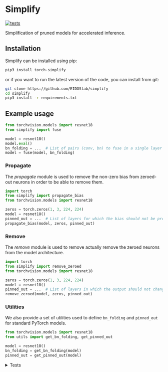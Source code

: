 # Simplify

[![tests](https://github.com/EIDOSlab/simplify/actions/workflows/test.yaml/badge.svg)](https://github.com/EIDOSlab/simplify/actions/workflows/test.yaml)

Simplification of pruned models for accelerated inference.

[comment]: <> (- [Installation]&#40;#installation&#41;)

[comment]: <> (- [Modules]&#40;#usage&#41;)

[comment]: <> (    - [Dataloaders]&#40;#dataloaders&#41;)

[comment]: <> (    - [Evaluation]&#40;#evalutation&#41;)

[comment]: <> (    - [Models]&#40;#models&#41;)

[comment]: <> (    - [Pruning]&#40;#pruning&#41;)

[comment]: <> (        - [CSNN]&#40;#CSNN&#41;)

[comment]: <> (        - [Pruning]&#40;#Pruning&#41;)

[comment]: <> (        - [Thresholding]&#40;#Thresholding&#41;)

[comment]: <> (    - [Utils]&#40;#Utils&#41;)

[comment]: <> (- [Contributing]&#40;#contributing&#41;   )

[comment]: <> (- [License]&#40;#license&#41;)

## Installation

Simplify can be installed using pip:

```bash
pip3 install torch-simplify
```

or if you want to run the latest version of the code, you can install from git:

```bash
git clone https://github.com/EIDOSlab/simplify
cd simplify
pip3 install -r requirements.txt
```

## Example usage

```python
from torchvision.models import resnet18
from simplify import fuse

model = resnet18()
model.eval()
bn_folding = ...  # List of pairs (conv, bn) to fuse in a single layer
model = fuse(model, bn_folding)
```

### Propagate

The *propagate* module is used to remove the non-zero bias from zeroed-out neurons in order to be able to remove them.

````python
import torch
from simplify import propagate_bias
from torchvision.models import resnet18

zeros = torch.zeros(1, 3, 224, 224)
model = resnet18()
pinned_out = ...  # List of layers for which the bias should not be propagated
propagate_bias(model, zeros, pinned_out)
````

### Remove

The *remove* module is used to remove actually remove the zeroed neurons from the model architecture.

````python
import torch
from simplify import remove_zeroed
from torchvision.models import resnet18

zeros = torch.zeros(1, 3, 224, 224)
model = resnet18()
pinned_out = ...  # List of layers in which the output should not change shape
remove_zeroed(model, zeros, pinned_out)
````

### Utilities

We also provide a set of utilities used to define `bn_folding` and `pinned_out` for standard PyTorch models.

````python
from torchvision.models import resnet18
from utils import get_bn_folding, get_pinned_out

model = resnet18()
bn_folding = get_bn_folding(model)
pinned_out = get_pinned_out(model)
````

<details>
<summary>
Tests
</summary>

#### Inference time benchmarks

<!-- benchmark starts -->
Update timestamp 09/07/2021 11:05:07

Random structured pruning amount = 50.0%

| Architecture       | Dense time       | Pruned time      | Simplified time   |
|--------------------|------------------|------------------|-------------------|
| alexnet            | 0.0138s ± 0.0050 | 0.0120s ± 0.0004 | 0.0080s ± 0.0002  |
| vgg11              | 0.0552s ± 0.0010 | 0.0525s ± 0.0014 | 0.0263s ± 0.0004  |
| vgg11_bn           | 0.0597s ± 0.0003 | 0.0547s ± 0.0015 | 0.0258s ± 0.0007  |
| vgg13              | 0.0658s ± 0.0004 | 0.0626s ± 0.0015 | 0.0295s ± 0.0011  |
| vgg13_bn           | 0.0731s ± 0.0038 | 0.0687s ± 0.0029 | 0.0299s ± 0.0007  |
| vgg16              | 0.0767s ± 0.0015 | 0.0724s ± 0.0014 | 0.0316s ± 0.0007  |
| vgg16_bn           | 0.0831s ± 0.0025 | 0.0784s ± 0.0014 | 0.0323s ± 0.0008  |
| vgg19              | 0.0869s ± 0.0025 | 0.0850s ± 0.0012 | 0.0354s ± 0.0009  |
| vgg19_bn           | 0.0965s ± 0.0038 | 0.0873s ± 0.0016 | 0.0344s ± 0.0006  |
| resnet18           | 0.0153s ± 0.0005 | 0.0142s ± 0.0004 | 0.0111s ± 0.0003  |
| resnet34           | 0.0231s ± 0.0001 | 0.0223s ± 0.0006 | 0.0164s ± 0.0003  |
| resnet50           | 0.0552s ± 0.0012 | 0.0543s ± 0.0004 | 0.0341s ± 0.0004  |
| resnet101          | 0.0959s ± 0.0001 | 0.0958s ± 0.0006 | 0.0539s ± 0.0004  |
| resnet152          | 0.1388s ± 0.0031 | 0.1377s ± 0.0009 | 0.0755s ± 0.0011  |
| squeezenet1_0      | 0.0199s ± 0.0005 | 0.0171s ± 0.0004 | 0.0164s ± 0.0003  |
| squeezenet1_1      | 0.0140s ± 0.0002 | 0.0123s ± 0.0000 | 0.0114s ± 0.0002  |
| densenet121        | 0.0545s ± 0.0002 | 0.0524s ± 0.0005 | 0.0468s ± 0.0005  |
| densenet161        | 0.1275s ± 0.0014 | 0.1268s ± 0.0008 | 0.0987s ± 0.0007  |
| densenet169        | 0.0714s ± 0.0010 | 0.0699s ± 0.0009 | 0.0612s ± 0.0005  |
| densenet201        | 0.0916s ± 0.0001 | 0.0905s ± 0.0004 | 0.0769s ± 0.0005  |
| inception_v3       | 0.0450s ± 0.0010 | 0.0426s ± 0.0004 | 0.0304s ± 0.0003  |
| googlenet          | 0.0437s ± 0.0007 | 0.0371s ± 0.0002 | 0.0206s ± 0.0002  |
| shufflenet_v2_x0_5 | 0.0170s ± 0.0003 | 0.0166s ± 0.0002 | 0.0168s ± 0.0002  |
| shufflenet_v2_x1_0 | 0.0110s ± 0.0004 | 0.0105s ± 0.0001 | 0.0100s ± 0.0001  |
| shufflenet_v2_x1_5 | 0.0138s ± 0.0004 | 0.0132s ± 0.0001 | 0.0105s ± 0.0002  |
| shufflenet_v2_x2_0 | 0.0209s ± 0.0003 | 0.0205s ± 0.0005 | 0.0150s ± 0.0002  |
| mobilenet_v2       | 0.0872s ± 0.0002 | 0.0874s ± 0.0006 | 0.0891s ± 0.0004  |
| mobilenet_v3_small | 0.0323s ± 0.0003 | 0.0323s ± 0.0002 | 0.0327s ± 0.0003  |
| mobilenet_v3_large | 0.0606s ± 0.0003 | 0.0609s ± 0.0010 | 0.0612s ± 0.0004  |
| resnext50_32x4d    | 0.0819s ± 0.0018 | 0.0802s ± 0.0004 | 0.0562s ± 0.0006  |
| resnext101_32x8d   | 0.2804s ± 0.0057 | 0.2775s ± 0.0024 | 0.1709s ± 0.0009  |
| wide_resnet50_2    | 0.1150s ± 0.0011 | 0.1135s ± 0.0012 | 0.0522s ± 0.0007  |
| wide_resnet101_2   | 0.2148s ± 0.0020 | 0.2138s ± 0.0022 | 0.0822s ± 0.0011  |
| mnasnet0_5         | 0.0529s ± 0.0004 | 0.0528s ± 0.0003 | 0.0530s ± 0.0003  |
| mnasnet0_75        | 0.0810s ± 0.0004 | 0.0813s ± 0.0003 | 0.0796s ± 0.0004  |
| mnasnet1_0         | 0.1016s ± 0.0004 | 0.1016s ± 0.0004 | 0.1012s ± 0.0005  |
| mnasnet1_3         | 0.1344s ± 0.0006 | 0.1345s ± 0.0004 | 0.1313s ± 0.0005  |

<!-- benchmark ends -->

#### Status of torchvision.models

:heavy_check_mark:: all good

:x:: gives different results

:cursing_face:: an exception occurred

:man_shrugging:: test skipped due to failing of the previous one


<!-- table starts -->
Update timestamp 04/10/2021 11:58:05

|    Architecture    |  BatchNorm Folding  |  Bias Propagation  |   Simplification   |
|--------------------|---------------------|--------------------|--------------------|
|      alexnet       | :heavy_check_mark:  | :heavy_check_mark: | :heavy_check_mark: |
|    densenet121     | :heavy_check_mark:  | :heavy_check_mark: | :heavy_check_mark: |
|     googlenet      | :heavy_check_mark:  | :heavy_check_mark: | :heavy_check_mark: |
|     mnasnet1_0     | :heavy_check_mark:  | :heavy_check_mark: | :heavy_check_mark: |
| mobilenet_v3_large | :heavy_check_mark:  | :heavy_check_mark: | :heavy_check_mark: |
|      resnet50      | :heavy_check_mark:  | :heavy_check_mark: | :heavy_check_mark: |
|  resnext101_32x8d  | :heavy_check_mark:  | :heavy_check_mark: | :heavy_check_mark: |
| shufflenet_v2_x2_0 | :heavy_check_mark:  | :heavy_check_mark: | :heavy_check_mark: |
|   squeezenet1_1    | :heavy_check_mark:  | :heavy_check_mark: | :heavy_check_mark: |
|      vgg19_bn      | :heavy_check_mark:  | :heavy_check_mark: | :heavy_check_mark: |
|  wide_resnet101_2  | :heavy_check_mark:  | :heavy_check_mark: | :heavy_check_mark: |
<!-- table ends -->
</details>